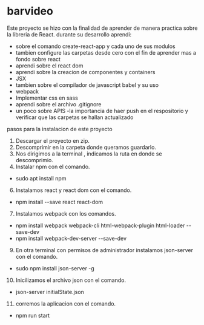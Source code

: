 # barvideo
Este proyecto se hizo con la finalidad de aprender de manera practica sobre la libreria de React. 
durante su desarrollo aprendi:
- sobre el comando create-react-app y cada uno de sus modulos
- tambien configure las carpetas desde cero con el fin de aprender mas a fondo sobre react 
- aprendi sobre el react dom
- aprendi sobre la creacion de componentes y containers
- JSX
- tambien sobre el compilador de javascript babel y su uso 
- webpack
- Implementar css en sass
- aprendi sobre el archivo .gitignore
- un poco sobre APIS
-la importancia de haer push en el respositorio y verificar que las carpetas se hallan actualizado 


pasos para la instalacion de este proyecto 

1. Descargar el proyecto en zip.
2. Descomprimir en la carpeta donde queramos guardarlo.
3. Nos dirigimos a la terminal , indicamos la ruta en donde se descomprimio. 
4. Instalar npm con el comando.
- sudo apt install npm
6. Instalamos react y react dom con el comando.
- npm install  --save react react-dom
7. Instalamos webpack con los comandos.
- npm install webpack webpack-cli html-webpack-plugin html-loader --save-dev
- npm install webpack-dev-server --save-dev
9. En otra terminal con permisos de administrador instalamos json-server con el comando.
- sudo npm install json-server -g
10. Inicilizamos el archivo json con el comando. 
- json-server initialState.json
11. corremos la aplicacion con el comando.
- npm run start
